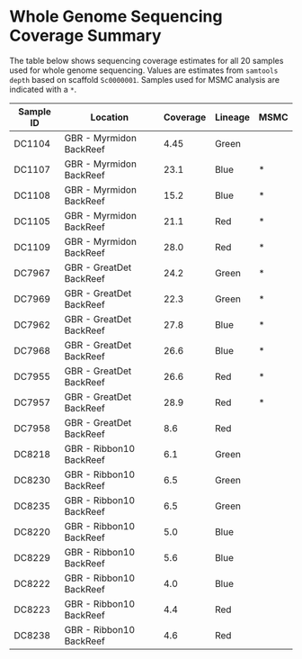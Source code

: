 Whole Genome Sequencing Coverage Summary
================

The table below shows sequencing coverage estimates for all 20 samples
used for whole genome sequencing. Values are estimates from `samtools
depth` based on scaffold `Sc0000001`. Samples used for MSMC analysis are
indicated with a `*`.

| Sample ID | Location                | Coverage | Lineage | MSMC |
| --------- | ----------------------- | -------- | ------- | ---- |
| DC1104    | GBR - Myrmidon BackReef | 4.45     | Green   |      |
| DC1107    | GBR - Myrmidon BackReef | 23.1     | Blue    | \*   |
| DC1108    | GBR - Myrmidon BackReef | 15.2     | Blue    | \*   |
| DC1105    | GBR - Myrmidon BackReef | 21.1     | Red     | \*   |
| DC1109    | GBR - Myrmidon BackReef | 28.0     | Red     | \*   |
| DC7967    | GBR - GreatDet BackReef | 24.2     | Green   | \*   |
| DC7969    | GBR - GreatDet BackReef | 22.3     | Green   | \*   |
| DC7962    | GBR - GreatDet BackReef | 27.8     | Blue    | \*   |
| DC7968    | GBR - GreatDet BackReef | 26.6     | Blue    | \*   |
| DC7955    | GBR - GreatDet BackReef | 26.6     | Red     | \*   |
| DC7957    | GBR - GreatDet BackReef | 28.9     | Red     | \*   |
| DC7958    | GBR - GreatDet BackReef | 8.6      | Red     |      |
| DC8218    | GBR - Ribbon10 BackReef | 6.1      | Green   |      |
| DC8230    | GBR - Ribbon10 BackReef | 6.5      | Green   |      |
| DC8235    | GBR - Ribbon10 BackReef | 6.5      | Green   |      |
| DC8220    | GBR - Ribbon10 BackReef | 5.0      | Blue    |      |
| DC8229    | GBR - Ribbon10 BackReef | 5.6      | Blue    |      |
| DC8222    | GBR - Ribbon10 BackReef | 4.0      | Blue    |      |
| DC8223    | GBR - Ribbon10 BackReef | 4.4      | Red     |      |
| DC8238    | GBR - Ribbon10 BackReef | 4.6      | Red     |      |
